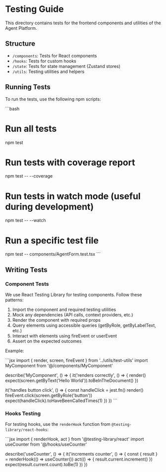 # Testing Guide

This directory contains tests for the frontend components and utilities of the Agent Platform.

## Structure

- `/components`: Tests for React components
- `/hooks`: Tests for custom hooks
- `/state`: Tests for state management (Zustand stores)
- `/utils`: Testing utilities and helpers

## Running Tests

To run the tests, use the following npm scripts:

\`\`\`bash
# Run all tests
npm test

# Run tests with coverage report
npm test -- --coverage

# Run tests in watch mode (useful during development)
npm test -- --watch

# Run a specific test file
npm test -- components/AgentForm.test.tsx
\`\`\`

## Writing Tests

### Component Tests

We use React Testing Library for testing components. Follow these patterns:

1. Import the component and required testing utilities
2. Mock any dependencies (API calls, context providers, etc.)
3. Render the component with required props
4. Query elements using accessible queries (getByRole, getByLabelText, etc.)
5. Interact with elements using fireEvent or userEvent
6. Assert on the expected outcomes

Example:

\`\`\`jsx
import { render, screen, fireEvent } from '../utils/test-utils'
import MyComponent from '@/components/MyComponent'

describe('MyComponent', () => {
  it('renders correctly', () => {
    render(<MyComponent />)
    expect(screen.getByText('Hello World')).toBeInTheDocument()
  })

  it('handles button click', () => {
    const handleClick = jest.fn()
    render(<MyComponent onClick={handleClick} />)
    fireEvent.click(screen.getByRole('button'))
    expect(handleClick).toHaveBeenCalledTimes(1)
  })
})
\`\`\`

### Hooks Testing

For testing hooks, use the `renderHook` function from `@testing-library/react-hooks`:

\`\`\`jsx
import { renderHook, act } from '@testing-library/react'
import useCounter from '@/hooks/useCounter'

describe('useCounter', () => {
  it('increments counter', () => {
    const { result } = renderHook(() => useCounter())
    act(() => {
      result.current.increment()
    })
    expect(result.current.count).toBe(1)
  })
})
